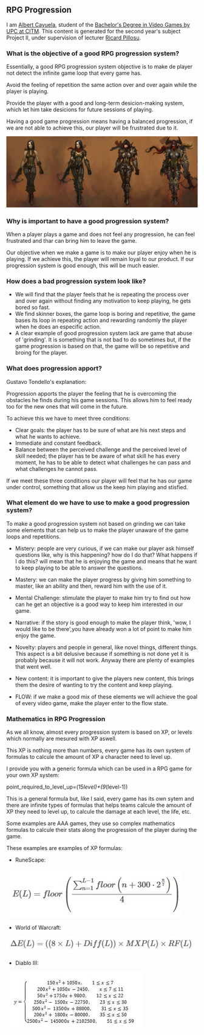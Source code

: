 ## RPG Progression

I am [Albert Cayuela](https://github.com/AlbertCayuela), student of the [Bachelor's Degree in Video Games by UPC at CITM](https://www.citm.upc.edu/ing/estudis/graus-videojocs/). This content is generated for the second year's subject Project II, under supervision of lecturer [Ricard Pillosu](https://es.linkedin.com/in/ricardpillosu).

### What is the objective of a good RPG progression system?

Essentially, a good RPG progression system objective is to make de player not detect the infinite game loop that every game has.

Avoid the feeling of repetition the same action over and over again while the player is playing.

Provide the player with a good and long-term desicion-making system, which let him take desicions for future sessions of playing.

Having a good game progression means having a balanced progression, if we are not able to achieve this, our player will be frustrated due to it.

![Image](https://github.com/AlbertCayuela/RPG-Progression/blob/master/documents/character-progression.jpg?raw=true)

### Why is important to have a good progression system?

When a player plays a game and does not feel any progression, he can feel frustrated and thar can bring him to leave the game.

Our objective when we make a game is to make our player enjoy when he is playing. If we achieve this, the player will remain loyal to our product. If our progression system is good enough, this will be much easier.

### How does a bad progression system look like?

- We will find that the player feels that he is repeating the process over and over again without finding any motivation to keep playing, he gets bored so fast.
- We find skinner boxes, the game loop is boring and repetitive, the game bases its loop in repeating action and rewarding randomly the player when he does an especific action.
- A clear example of good progression system lack are game that abuse of 'grinding'. It is something that is not bad to do sometimes but, if the game progression is based on that, the game will be so repetitive and broing for the player.

### What does progression apport?

Gustavo Tondello's explanation:

Progression apports the player the feeling that he is overcoming the obstacles he finds during his game sessions. This allows him to feel ready too for the new ones that will come in the future.

To achieve this we have to meet three conditions:

- Clear goals: the player has to be sure of what are his next steps and what he wants to achieve.
- Immediate and constant feedback.
- Balance between the perceived challenge and the perceived level of skill needed; the player has te be aware of what skill he has every moment, he has to be able to detect what challenges he can pass and what challenges he cannot pass.

If we meet these three conditions our player will feel that he has our game under control, something that allow us the keep him playing and stisfied.

### What element do we have to use to make a good progression system?

To make a good progression system not based on grinding we can take some elements that can help us to make the player unaware of the game loops and repetitions.

- Mistery: people are very curious, if we can make our player ask himself questions like, why is this happening? how do I do that? What happens if I do this? will mean that he is enjoying the game and means that he want to keep playing to be able to answer the questions.

- Mastery: we can make the player progress by giving him something to master, like an ability and then, reward him with the use of it.

- Mental Challenge: stimulate the player to make him try to find out how can he get an objective is a good way to keep him interested in our game.

- Narrative: if the story is good enough to make the player think, 'wow, I would like to be there',you have already won a lot of point to make him enjoy the game.

- Novelty: players and people in general, like novel things, different things. This aspect is a bit delusive because if something is not done yet it is probably because it will not work. Anyway there are plenty of examples that went well.

- New content: it is important to give the players new content, this brings them the desire of wanting to try the content and keep playing.

- FLOW: if we make a good mix of these elements we will achieve the goal of every video game, make the player enter to the flow state.

### Mathematics in RPG Progression

As we all know, almost every progression system is based on XP, or  levels which normally are mesured with XP aswell. 

This XP is nothing more than numbers, every game has its own system of formulas to calcule the amount of XP a character need to level up.

I provide you with a generic formula which can be used in a RPG game for your own XP system:

point_required_to_level_up=(15*level)+(9*(level-1))

This is a general formula but, like I said, every game has its own sytem and there are infinite types of formulas that helps teams calcule the amount of XP they need to level up, to calcule the damage at each level, the life, etc.

Some examples are AAA games, they use so complex mathematics formulas to calcule their stats along the progression of the player during the game.

These examples are examples of XP formulas:

- RuneScape:

![Image](https://github.com/AlbertCayuela/RPG-Progression/blob/master/documents/runescape.JPG?raw=true)

- World of Warcraft:

![Image](https://github.com/AlbertCayuela/RPG-Progression/blob/master/documents/Wow.JPG?raw=true)

- Diablo III:

![Image](https://github.com/AlbertCayuela/RPG-Progression/blob/master/documents/diablo3.JPG?raw=true)
 

